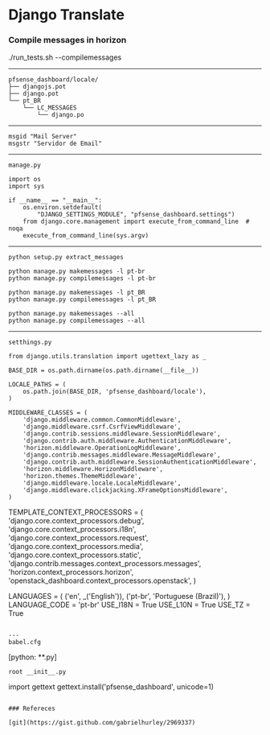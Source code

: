 # Django Translate


### Compile messages in horizon

./run_tests.sh --compilemessages

---
```
pfsense_dashboard/locale/
├── djangojs.pot
├── django.pot
└── pt_BR
    └── LC_MESSAGES
        └── django.po
```
---
```
msgid "Mail Server"
msgstr "Servidor de Email"
```
---
```
manage.py

import os
import sys

if __name__ == "__main__":
    os.environ.setdefault(
        "DJANGO_SETTINGS_MODULE", "pfsense_dashboard.settings")
    from django.core.management import execute_from_command_line  # noqa
    execute_from_command_line(sys.argv)
```
---
```
python setup.py extract_messages

python manage.py makemessages -l pt-br
python manage.py compilemessages -l pt-br

python manage.py makemessages -l pt_BR
python manage.py compilemessages -l pt_BR

python manage.py makemessages --all
python manage.py compilemessages --all
```
---
```
setthings.py

from django.utils.translation import ugettext_lazy as _

BASE_DIR = os.path.dirname(os.path.dirname(__file__))

LOCALE_PATHS = (
    os.path.join(BASE_DIR, 'pfsense_dashboard/locale'),
)

MIDDLEWARE_CLASSES = (
    'django.middleware.common.CommonMiddleware',
    'django.middleware.csrf.CsrfViewMiddleware',
    'django.contrib.sessions.middleware.SessionMiddleware',
    'django.contrib.auth.middleware.AuthenticationMiddleware',
    'horizon.middleware.OperationLogMiddleware',
    'django.contrib.messages.middleware.MessageMiddleware',
    'django.contrib.auth.middleware.SessionAuthenticationMiddleware',
    'horizon.middleware.HorizonMiddleware',
    'horizon.themes.ThemeMiddleware',
    'django.middleware.locale.LocaleMiddleware',
    'django.middleware.clickjacking.XFrameOptionsMiddleware',
)
```

TEMPLATE_CONTEXT_PROCESSORS = (
    'django.core.context_processors.debug',
    'django.core.context_processors.i18n',
    'django.core.context_processors.request',
    'django.core.context_processors.media',
    'django.core.context_processors.static',
    'django.contrib.messages.context_processors.messages',
    'horizon.context_processors.horizon',
    'openstack_dashboard.context_processors.openstack',
)

LANGUAGES = (
    ('en', _('English')),
    ('pt-br', 'Portuguese (Brazil)'),
)
LANGUAGE_CODE = 'pt-br'
USE_I18N = True
USE_L10N = True
USE_TZ = True
```

---
babel.cfg
```
[python: **.py]
```
root __init__.py
```
import gettext
gettext.install('pfsense_dashboard', unicode=1)
```

### Refereces

[git](https://gist.github.com/gabrielhurley/2969337)

